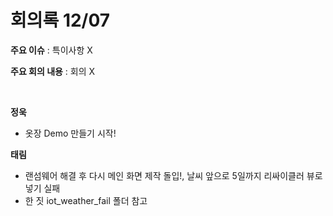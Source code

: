 # 회의록 12/07

**주요 이슈** :  특이사항 X

**주요 회의 내용** :  회의 X

<br>

**정욱**

- 옷장 Demo 만들기 시작!

**태림** 

- 랜섬웨어 해결 후 다시 메인 화면 제작 돌입!, 날씨 앞으로 5일까지 리싸이클러 뷰로 넣기 실패
- 한 짓 iot_weather_fail 폴더 참고

